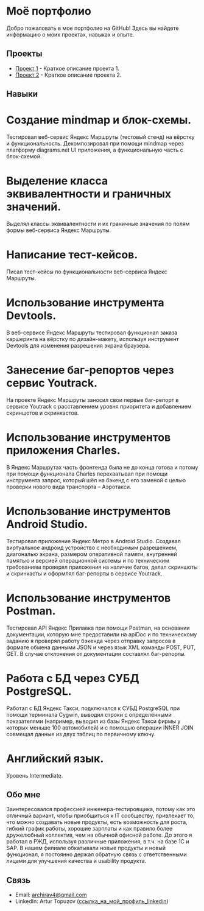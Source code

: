 # Моё портфолио

Добро пожаловать в мое портфолио на GitHub! Здесь вы найдете информацию о моих проектах, навыках и опыте.

## Проекты

- [Проект 1](ссылка_на_проект_1) - Краткое описание проекта 1.
- [Проект 2](ссылка_на_проект_2) - Краткое описание проекта 2.

## Навыки

# Создание mindmap и блок-схемы.
Тестировал веб-сервис Яндекс Маршруты (тестовый стенд) на вёрстку и функциональность. Декомпозировал при помощи mindmap через платформу diagrams.net UI приложения, а функциональную часть с блок-схемой.

# Выделение класса эквивалентности и граничных значений.

Выделял классы эквивалентности и их граничные значения по полям формы веб-сервиса Яндекс Маршруты.

# Написание тест-кейсов.

Писал тест-кейсы по функциональности веб-сервиса Яндекс Маршруты.

# Использование инструмента Devtools.

В веб-сервисе Яндекс Маршруты тестировал функционал заказа каршеринга на вёрстку по дизайн-макету, используя инструмент Devtools для изменения разрешения экрана браузера.

# Занесение баг-репортов через сервис Youtrack.

На проекте Яндекс Маршруты заносил свои первые баг-репорт в сервисе Youtrack с расставлением уровня приоритета и добавлением скриншотов и скринкастов.

# Использование инструментов приложения Charles.

В Яндекс Маршрутах часть фронтенда была не до конца готова и потому при помощи функционала Charles перехватывал при помощи инструмента запрос, который шёл на бэкенд с его заменой с целью проверки нового вида транспорта – Аэротакси.

# Использование инструментов Android Studio.

Тестировал приложение Яндекс Метро в Android Studio. Создавал виртуальное андроид устройство с необходимым разрешением, диагональю экрана, размером оперативной памяти, внутренней памятью и версией операционной системы и по техническим требованиям проверял приложения на наличие багов, делал скриншоты и скринкасты и оформлял баг-репорты в сервисе Youtrack.

# Использование инструментов Postman.

Тестировал API Яндекс Прилавка при помощи Postman, на основании документации, которую мне предоставили на apiDoc и по техническому заданию я проверял работу бэкeнда через отправку запросов в формате обмена данными JSON и через язык XML команды POST, PUT, GET. В случае отклонения от документации составлял баг-репорты.

# Работа с БД через СУБД PostgreSQL.

Работал с БД Яндекс Такси, подключался к СУБД PostgreSQL при помощи терминала Cygwin, выводил строки с определёнными показателями (например, выводил из базы Яндекс Такси фирмы у которых меньше 100 автомобилей) и с помощью операции INNER JOIN совмещал данные из двух таблиц по первичному ключу.

# Английский язык.

Уровень Intermediate.

## Обо мне

Заинтересовался профессией инженера-тестировщика, потому как это отличный вариант, чтобы приобщиться к IT сообществу, привлекает то, что можно создавать новые продукты, есть возможность для роста, гибкий график работы, хорошие зарплаты и как правило более дружелюбный коллектив, чем на обычной офисной работе.
До этого я работал в РЖД, используя различные приложения, в т.ч. на базе 1С и SAP. В нашем филиале обкатывали новые продукты и новый функционал, я постоянно держал обратную связь с ответственными лицами для улучшения качества и usability продукта.

## Связь

- Email: archirav4@gmail.com
- LinkedIn: Artur Topuzov ([ссылка_на_мой_профиль_linkedin](https://www.linkedin.com/in/artur-topuzov-096045273/))

